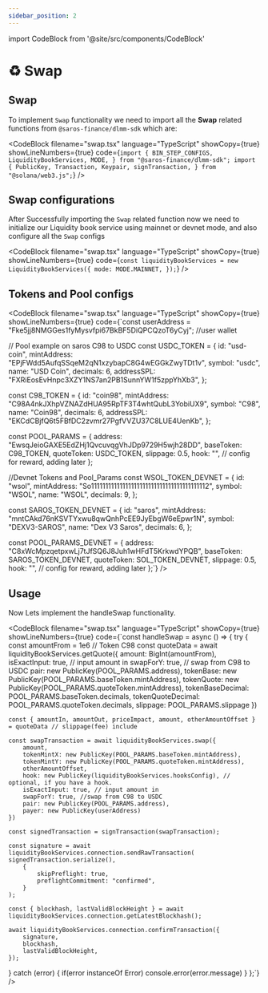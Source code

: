 ```yaml
---
sidebar_position: 2
---
```


import CodeBlock from '@site/src/components/CodeBlock'

# ♻️ Swap

## Swap

To implement `Swap` functionality we need to import all the **Swap** related functions from `@saros-finance/dlmm-sdk` which are:

<CodeBlock
filename="swap.tsx"
language="TypeScript"
showCopy={true}
showLineNumbers={true} code={`import {
  BIN_STEP_CONFIGS,
  LiquidityBookServices,
  MODE,
} from "@saros-finance/dlmm-sdk";
import {
  PublicKey,
  Transaction,
  Keypair,
  signTransaction,
} from "@solana/web3.js";`} />

## Swap configurations

After Successfully importing the `Swap` related function now we need to initialize our Liquidity book service using mainnet or devnet mode, and also configure all the `Swap` configs

<CodeBlock
filename="swap.tsx"
language="TypeScript"
showCopy={true}
showLineNumbers={true} code={`const liquidityBookServices = new LiquidityBookServices({
  mode: MODE.MAINNET,
});`} />

## Tokens and Pool configs

<CodeBlock
filename="swap.tsx"
language="TypeScript"
showCopy={true}
showLineNumbers={true} code={`const userAddress = "Fke5jj8NMGGes1fyMysvfpi67BkBF5DiQPCQzoT6yCyj"; //user wallet

// Pool example on saros C98 to USDC
const USDC_TOKEN = {
id: "usd-coin",
mintAddress: "EPjFWdd5AufqSSqeM2qN1xzybapC8G4wEGGkZwyTDt1v",
symbol: "usdc",
name: "USD Coin",
decimals: 6,
addressSPL: "FXRiEosEvHnpc3XZY1NS7an2PB1SunnYW1f5zppYhXb3",
};

const C98_TOKEN = {
id: "coin98",
mintAddress: "C98A4nkJXhpVZNAZdHUA95RpTF3T4whtQubL3YobiUX9",
symbol: "C98",
name: "Coin98",
decimals: 6,
addressSPL: "EKCdCBjfQ6t5FBfDC2zvmr27PgfVVZU37C8LUE4UenKb",
};

const POOL_PARAMS = {
address: "EwsqJeioGAXE5EdZHj1QvcuvqgVhJDp9729H5wjh28DD",
baseToken: C98_TOKEN,
quoteToken: USDC_TOKEN,
slippage: 0.5,
hook: "", // config for reward, adding later
};

//Devnet Tokens and Pool_Params
const WSOL_TOKEN_DEVNET = {
id: "wsol",
mintAddress: "So11111111111111111111111111111111111111112",
symbol: "WSOL",
name: "WSOL",
decimals: 9,
};

const SAROS_TOKEN_DEVNET = {
id: "saros",
mintAddress: "mntCAkd76nKSVTYxwu8qwQnhPcEE9JyEbgW6eEpwr1N",
symbol: "DEXV3-SAROS",
name: "Dex V3 Saros",
decimals: 6,
};

const POOL_PARAMS_DEVNET = {
address: "C8xWcMpzqetpxwLj7tJfSQ6J8Juh1wHFdT5KrkwdYPQB",
baseToken: SAROS_TOKEN_DEVNET,
quoteToken: SOL_TOKEN_DEVNET,
slippage: 0.5,
hook: "", // config for reward, adding later
};`} />

## Usage

Now Lets implement the handleSwap functionality.

<CodeBlock
filename="swap.tsx"
language="TypeScript"
showCopy={true}
showLineNumbers={true} code={`const handleSwap = async () => {
try {
const amountFrom = 1e6 // Token C98
const quoteData = await liquidityBookServices.getQuote({
amount: BigInt(amountFrom),
isExactInput: true, // input amount in
swapForY: true, // swap from C98 to USDC
pair: new PublicKey(POOL_PARAMS.address),
tokenBase: new PublicKey(POOL_PARAMS.baseToken.mintAddress),
tokenQuote: new PublicKey(POOL_PARAMS.quoteToken.mintAddress),
tokenBaseDecimal: POOL_PARAMS.baseToken.decimals,
tokenQuoteDecimal: POOL_PARAMS.quoteToken.decimals,
slippage: POOL_PARAMS.slippage
})

    const { amountIn, amountOut, priceImpact, amount, otherAmountOffset } = quoteData // slippage(fee) include

    const swapTransaction = await liquidityBookServices.swap({
        amount,
        tokenMintX: new PublicKey(POOL_PARAMS.baseToken.mintAddress),
        tokenMintY: new PublicKey(POOL_PARAMS.quoteToken.mintAddress),
        otherAmountOffset,
        hook: new PublicKey(liquidityBookServices.hooksConfig), // optional, if you have a hook.
        isExactInput: true, // input amount in
        swapForY: true, //swap from C98 to USDC
        pair: new PublicKey(POOL_PARAMS.address),
        payer: new PublicKey(userAddress)
    })

    const signedTransaction = signTransaction(swapTransaction);

    const signature = await liquidityBookServices.connection.sendRawTransaction(
    signedTransaction.serialize(),
    	{
    		skipPreflight: true,
    		preflightCommitment: "confirmed",
    	}
    );

    const { blockhash, lastValidBlockHeight } = await liquidityBookServices.connection.getLatestBlockhash();

    await liquidityBookServices.connection.confirmTransaction({
    	signature,
    	blockhash,
    	lastValidBlockHeight,
    });

} catch (error) {
if(error instanceOf Error) console.error(error.message)
}
};`} />
